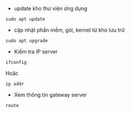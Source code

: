 - update kho thư viện ứng dụng
```
sudo apt update
```
- cập nhật phần mềm, gói, kernel từ kho lưu trữ
```
sudo apt upgrade
```
- Kiểm tra IP server
```
ifconfig
```
Hoặc
```
ip addr
```
- Xem thông tin gateway server
```
route
```